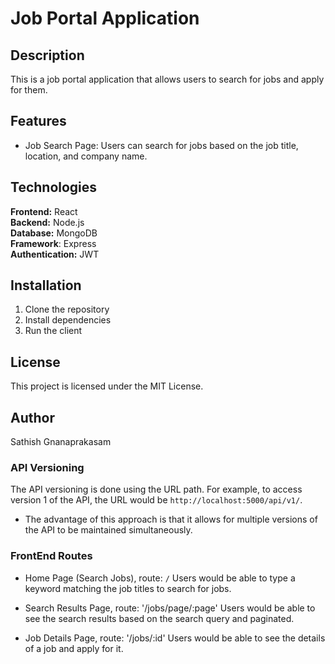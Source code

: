 # Job Portal Application

## Description

This is a job portal application that allows users to search for jobs and apply for them.

## Features

- Job Search Page: Users can search for jobs based on the job title, location, and company name.

## Technologies

**Frontend:** React  
**Backend:** Node.js  
**Database:** MongoDB  
**Framework**: Express  
**Authentication:** JWT

## Installation

1. Clone the repository
2. Install dependencies
3. Run the client

## License

This project is licensed under the MIT License.

## Author

Sathish Gnanaprakasam

### API Versioning

The API versioning is done using the URL path. For example, to access version 1 of the API, the URL would be `http://localhost:5000/api/v1/`.

- The advantage of this approach is that it allows for multiple versions of the API to be maintained simultaneously.

### FrontEnd Routes

- Home Page (Search Jobs), route: `/`
  Users would be able to type a keyword matching the job titles to search for jobs.

- Search Results Page, route: '/jobs/page/:page'
  Users would be able to see the search results based on the search query and paginated.

- Job Details Page, route: '/jobs/:id'
  Users would be able to see the details of a job and apply for it.
